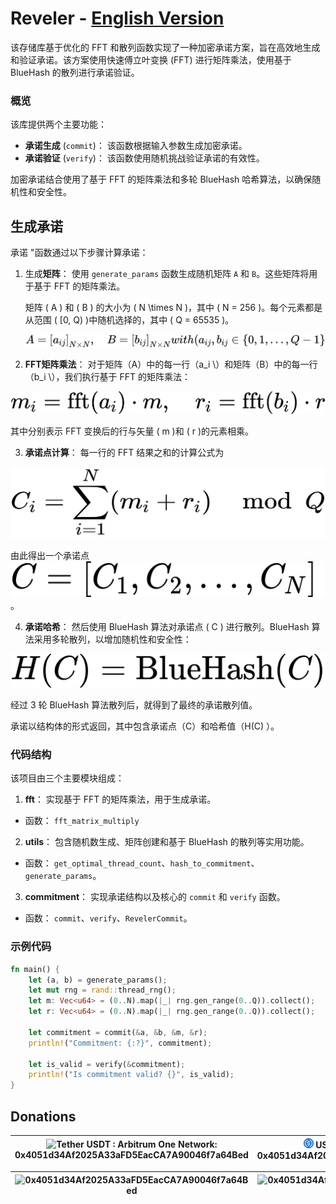 # Reveler - [English Version](https://github.com/blueokanna/reveler/blob/main/README.md)

该存储库基于优化的 FFT 和散列函数实现了一种加密承诺方案，旨在高效地生成和验证承诺。该方案使用快速傅立叶变换 (FFT) 进行矩阵乘法，使用基于 BlueHash 的散列进行承诺验证。


### 概览

该库提供两个主要功能：
- **承诺生成** (`commit`)： 该函数根据输入参数生成加密承诺。
- **承诺验证** (`verify`)： 该函数使用随机挑战验证承诺的有效性。

加密承诺结合使用了基于 FFT 的矩阵乘法和多轮 BlueHash 哈希算法，以确保随机性和安全性。

## 生成承诺

承诺 "函数通过以下步骤计算承诺：

1. 生成**矩阵**： 使用 `generate_params` 函数生成随机矩阵 `A` 和 `B`。这些矩阵将用于基于 FFT 的矩阵乘法。

   矩阵 \( A \) 和 \( B \) 的大小为 \( N \times N \)，其中 \( N = 256 \)。每个元素都是从范围 \( [0, Q) \)中随机选择的，其中 \( Q = 65535 \)。

   ![p1](https://raw.githubusercontent.com/blueokanna/reveler/refs/heads/main/image/p1.jpg)

2. **FFT矩阵乘法**： 对于矩阵（A）中的每一行（a_i \）和矩阵（B）中的每一行（b_i \），我们执行基于 FFT 的矩阵乘法：

![p2](https://raw.githubusercontent.com/blueokanna/reveler/refs/heads/main/image/p2.jpg)

其中分别表示 FFT 变换后的行与矢量 \( m \)和 \( r \)的元素相乘。

3. **承诺点计算**： 每一行的 FFT 结果之和的计算公式为

![p3](https://raw.githubusercontent.com/blueokanna/reveler/refs/heads/main/image/p3.jpg)

由此得出一个承诺点 ![p4](https://raw.githubusercontent.com/blueokanna/reveler/refs/heads/main/image/p4.jpg) 。

4. **承诺哈希**： 然后使用 BlueHash 算法对承诺点 \( C \) 进行散列。BlueHash 算法采用多轮散列，以增加随机性和安全性：

![p5](https://raw.githubusercontent.com/blueokanna/reveler/refs/heads/main/image/p5.jpg)

经过 3 轮 BlueHash 算法散列后，就得到了最终的承诺散列值。

承诺以结构体的形式返回，其中包含承诺点（C）和哈希值（H(C) ）。


### 代码结构

该项目由三个主要模块组成：

1. **fft**： 实现基于 FFT 的矩阵乘法，用于生成承诺。
- 函数： `fft_matrix_multiply`
2. **utils**： 包含随机数生成、矩阵创建和基于 BlueHash 的散列等实用功能。
- 函数： `get_optimal_thread_count`、`hash_to_commitment`、`generate_params`。
3. **commitment**： 实现承诺结构以及核心的 `commit` 和 `verify` 函数。
- 函数： `commit`、`verify`、`RevelerCommit`。

### 示例代码

```rust
fn main() {
    let (a, b) = generate_params();
    let mut rng = rand::thread_rng();
    let m: Vec<u64> = (0..N).map(|_| rng.gen_range(0..Q)).collect();
    let r: Vec<u64> = (0..N).map(|_| rng.gen_range(0..Q)).collect();

    let commitment = commit(&a, &b, &m, &r);
    println!("Commitment: {:?}", commitment);

    let is_valid = verify(&commitment);
    println!("Is commitment valid? {}", is_valid);
}
```

## Donations
| ![Tether](https://raw.githubusercontent.com/ErikThiart/cryptocurrency-icons/master/16/tether.png "Tether (USDT)") **USDT** : Arbitrum One Network: **0x4051d34Af2025A33aFD5EacCA7A90046f7a64Bed** | ![USD Coin](https://raw.githubusercontent.com/ErikThiart/cryptocurrency-icons/master/16/usd-coin.png "USD Coin (USDC)") **USDC**: Arbitrum One Network: **0x4051d34Af2025A33aFD5EacCA7A90046f7a64Bed** | ![Dash Coin](https://raw.githubusercontent.com/ErikThiart/cryptocurrency-icons/master/16/dash.png "Dash Coin (Dash)") **Dash**: Dash Network: **XuJwtHWdsYzfLawymR3B3nDdS2W8dHnxyR** |
|------------------------------------------------------------------------------------|------------------------------------------------------------------------------------|------------------------------------------------------------------------------------|

| ![0x4051d34Af2025A33aFD5EacCA7A90046f7a64Bed](https://github.com/user-attachments/assets/608c5e0d-edfc-4dee-be6f-63d40b53a65f) | ![0x4051d34Af2025A33aFD5EacCA7A90046f7a64Bed (1)](https://github.com/user-attachments/assets/87205826-1f76-4724-9734-3ecbfbfb729f) | ![XuJwtHWdsYzfLawymR3B3nDdS2W8dHnxyR](https://github.com/user-attachments/assets/71915604-cc14-426f-a8b9-9b7f023da084) |
|------------------------------------------------------------------------------------|------------------------------------------------------------------------------------|------------------------------------------------------------------------------------|
